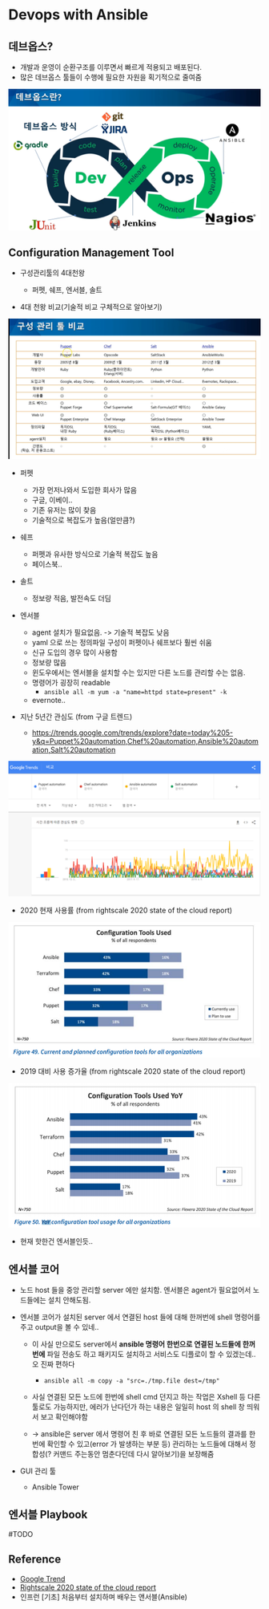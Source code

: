 # Devops with Ansible

## 데브옵스?

- 개발과 운영이 순환구조를 이루면서 빠르게 적용되고 배포된다. 
- 많은 데브옵스 툴들이 수행에 필요한 자원을 획기적으로 줄여줌

![](./images/1.png)

##  Configuration Management Tool

- 구성관리툴의 4대천왕
    - 퍼펫, 쉐프, 엔서블, 솔트

- 4대 천왕 비교(기술적 비교 구체적으로 알아보기)

![](./images/2.png)

- 퍼펫
    - 가장 먼저나와서 도입한 회사가 많음
    - 구글, 이베이..
    - 기존 유저는 많이 찾음
    - 기술적으로 복잡도가 높음(얼만큼?)
- 쉐프
    - 퍼펫과 유사한 방식으로 기술적 복잡도 높음
    - 페이스북..
- 솔트
    - 정보량 적음, 발전속도 더딤

- 엔서블   
    - agent 설치가 필요없음. -> 기술적 복잡도 낮음
    - yaml 으로 쓰는 정의파일 구성이 퍼펫이나 쉐프보다 훨씬 쉬움
    - 신규 도입의 경우 많이 사용함
    - 정보량 많음 
    - 윈도우에서는 엔서블을 설치할 수는 있지만 다른 노드를 관리할 수는 없음.
    - 명령어가 굉장히 readable
        - `ansible all -m yum -a "name=httpd state=present" -k`
    - evernote..

- 지난 5년간 관심도 (from 구글 트렌드)

    - https://trends.google.com/trends/explore?date=today%205-y&q=Puppet%20automation,Chef%20automation,Ansible%20automation,Salt%20automation
    
![](./images/3.png)

- 2020 현재 사용률 (from rightscale 2020 state of the cloud report)

![](./images/4.png)

- 2019 대비 사용 증가율 (from rightscale 2020 state of the cloud report)

![](./images/5.png)
    
    
- 현재 핫한건 엔서블인듯..


## 엔서블 코어

- 노드 host 들을 중앙 관리할 server 에만 설치함. 엔서블은 agent가 필요없어서 노드들에는 설치 안해도됨.

- 엔서블 코어가 설치된 server 에서 연결된 host 들에 대해 한꺼번에 shell 명령어를 주고 output을 볼 수 있네..

    - 이 사실 만으로도 server에서 **ansible 명령어 한번으로 연결된 노드들에 한꺼번에** 파일 전송도 하고 패키지도 설치하고 서비스도 디플로이 할 수 있겠는데..오 진짜 편하다
        - `ansible all -m copy -a "src=./tmp.file dest=/tmp"`

    - 사실 연결된 모든 노드에 한번에 shell cmd 던지고 하는 작업은 Xshell 등 다른 툴로도 가능하지만, 에러가 난다던가 하는 내용은 일일히 host 의 shell 창 띄워서 보고 확인해야함 
    
    - -> ansible은 server 에서 명령어 친 후 바로 연결된 모든 노드들의 결과를 한 번에 확인할 수 있고(error 가 발생하는 부분 등) 관리하는 노드들에 대해서 정합성(? 커맨드 주는동안 멈춘다던데 다시 알아보기)을 보장해줌 

- GUI 관리 툴
    - Ansible Tower


## 엔서블 Playbook

#TODO

## Reference
- [Google Trend](https://trends.google.com/trends/explore?date=today%205-y&q=Puppet%20automation,Chef%20automation,Ansible%20automation,Salt%20automation)
- [Rightscale 2020 state of the cloud report](https://resources.flexera.com/web/pdf/report-state-of-the-cloud-2020.pdf?elqTrackId=8e710f56b1c44fe39130b0d6168944ed&elqaid=5770&elqat=2)
- 인프런 [기초] 처음부터 설치하며 배우는 앤서블(Ansible)
